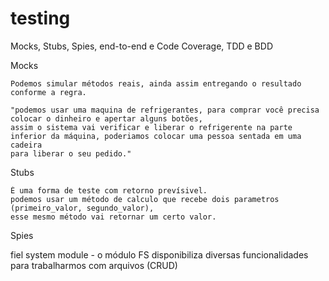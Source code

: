 # testing
Mocks, Stubs, Spies, end-to-end e Code Coverage, TDD e BDD

Mocks

    Podemos simular métodos reais, ainda assim entregando o resultado
    conforme a regra.

    "podemos usar uma maquina de refrigerantes, para comprar você precisa colocar o dinheiro e apertar alguns botões,
    assim o sistema vai verificar e liberar o refrigerente na parte inferior da máquina, poderiamos colocar uma pessoa sentada em uma cadeira
    para liberar o seu pedido."

Stubs

    É uma forma de teste com retorno prevísivel. 
    podemos usar um método de calculo que recebe dois parametros (primeiro_valor, segundo_valor),
    esse mesmo método vai retornar um certo valor.

Spies


fiel system module - o módulo FS disponibiliza diversas funcionalidades para trabalharmos com arquivos (CRUD)
